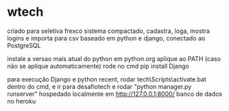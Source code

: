 # wtech
criado para seletiva frexco
sistema compactado, cadastra, loga, mostra logins e importa para csv
baseado em python e django, conectado ao PostgreSQL

instale a versao mais atual do python em python.org
aplique ao PATH (caso não se aplique automaticamente)
rode no cmd pip install Django 

para execução Django e python recent, rodar tech\Scripts\activate.bat dentro do cmd, e ir para desafiotech e rodar "python manager.py runserver"
hospedado localmente em http://127.0.0.1:8000/
banco de dados no heroku

